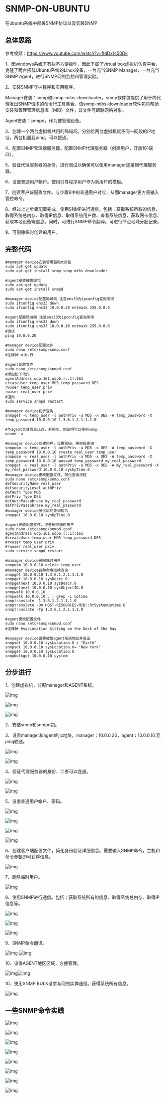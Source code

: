 # SNMP-ON-UBUNTU
在ubuntu系统中部署SNMP协议以及实践SNMP

## 总体思路

参考视频：https://www.youtube.com/watch?v=fIdDx1c50Dk

1、因windows系统下有些不方便操作，因此下载了virtual box虚拟机仿真平台，克隆了两台搭载Ubuntu系统的Linux设备，一台充当SNMP Manager，一台充当SNMP Agent，进行SNMP网络监控和管理实验。

2、安装SNMP守护程序和实用程序。

Manager安装：snmp和snmp-mibs-downloader。snmp软件包提供了用于向代理发出SNMP请求的命令行工具集合。该snmp-mibs-downloader软件包将帮助安装和管理管理信息库（MIB）文件，该文件可跟踪网络对象。

Agent安装：snmpd，作为被管理设备。

3、创建一个两台虚拟机共用的局域网，分别给两台虚拟机赋予同一网段的IP地址。两台机器互ping，可以接通。

4、配置SNMP管理器服务器，配置SNMP代理服务器（创建用户，开放161端口）。

5、验证代理服务器的身份，进行测试以确保可以使用manager连接到代理服务器。

6、设置普通用户帐户。使用引导程序用户作为新用户的模板。

7、创建客户端配置文件。与步骤6中的普通用户对应，从而manager更方便输入管控命令。

8、经过上述步骤配置完成，使用SNMP进行通信。包括：获取系统所有的信息、取得系统总内存、取得IP信息、取得系统用户数、查看系统信息、获取网卡信息、获取本地设备等信息。同时，可进行SNMP命令翻译。可进行节点地域分配记录。

9、可删除临时创建的用户。
## 完整代码

```shell
#manager device安装管理包和mib包
sudo apt-get update
sudo apt-get install snmp snmp-mibs-downloader
```

```shell
#agent安装被管理包
sudo apt-get update
sudo apt-get install snmpd
```

```shell
#manager device配置局域网 注意ens33为ipconfig查询所得
sudo ifconfig ens33 down
sudo ifconfig ens33 10.0.0.20 netmask 255.0.0.0
```

```shell
#agent配置局域网 注意ens33为ipconfig查询所得
sudo ifconfig ens33 down
sudo ifconfig ens33 10.0.0.10 netmask 255.0.0.0
#测试
ping 10.0.0.20
```

```shell
#manager device配置文件
sudo nano /etc/snmp/snmp.conf
#注释掉 mibs行
```

```shell
#agent配置文件
sudo nano /etc/snmp/snmpd.conf
#添加如下代码
agentAddress udp:161,udp6:[::1]:161
createUser temp_user MD5 temp_password DES
rwuser temp_user priv
rwuser real_user priv
#退出
sudo service snmpd restart
```

```shell
#manager device初步查询
snmpget -u temp_user -l authPriv -a MD5 -x DES -A temp_password -X temp_password 10.0.0.10 1.3.6.1.2.1.1.1.0
```

```shell
#与agent自身信息比对，若相同，则证明可以使用snmp
uname -a
```

```shell
#manager device创建用户，设置密码，用密码查询
snmpusm -u temp_user -l authPriv -a MD5 -x DES -A temp_password -X temp_password 10.0.0.10 create real_user temp_user
snmpusm -u real_user -l authPriv -a MD5 -x DES -A temp_password -X temp_password 10.0.0.10 passwd temp_password my_real_password
snmpget -u real_user -l authPriv -a MD5 -x DES -A my_real_password -X my_real_password 10.0.0.10 sysUpTime.0
#manager device更改配置文件，简化查询流程
sudo nano /etc/snmp/snmp.conf
defSecurityName real_user
defsecurityLevel authPriv
defAuth Type MD5
defPriv Type DES
defAuthPassphrase my_real_password 
defPrivPassphrase my_real_password
#manager device简化后的查询指令
snmpget 10.0.0.10 sysUpTime.0
```

```shell
#agent更改配置文件，准备删除临时用户
sudo nano /etc/snmp/snmpd.conf
agentAddress udp:161,udp6:[::1]:161
#createUser temp_user MD5 temp_password DES
#rwuser temp_user priv
#rwuser real_user priv
sudo service snmpd restart
```

```shell
#manager device删除临时用户
snmpusm 10.0.0.10 delete temp_user
#manager device各种命令继续查询
snmpget 10.0.0.10 1.3.6.1.2.1.1.1.0
snmpget 10.0.0.10 sysDescr.0
snmpgetnext 10.0.0.10 sysDescr.0
snmpgetnext 10.0.0.10 sysObjectID.0
snmpwalk 10.0.0.10
snmpwalk 10.0.0.10 . | grep -i uptime
snmptranslate  1.3.6.1.2.1.1.1.0
snmptranslate -On HOST-RESOURCES-MIB::hrSystemUptime.O
snmptranslate -Tp 1.3.6.1.2.1.1.1.0
```

```shell
#agent更改配置文件
sudo nano /etc/snmp/snmpd.conf
#注释掉 #sysLocation Sitting on the Dock of the Bay
```

```shell
#manager device设置被管agent系统地区并查出
snmpset 10.0.0.10 sysLocation.O s "Earth"
snmpset 10.0.0.10 sysLocation.O= "New York"
snmpget 10.0.0.10 sysLocation.O
snmpbulkget 10.0.0.10 system
```


## 分步进行

1、创建虚拟机，分配manager和AGENT系统。

![img](./01/clip_image001.png)

![img](./01/clip_image002.png)

![img](./01/clip_image004.jpg)

2、安装snmp和snmpd包。

3、设置manager和agent的ip地址，manager：10.0.0.20，agent：10.0.0.10.互ping联通。

![img](./01/clip_image006.jpg)

![img](./01/clip_image008.jpg)

4、验证代理服务器的身份，二者可以连通。

![img](./01/clip_image010.jpg)

![img](./01/clip_image012.jpg)

5、设置普通用户帐户、密码。

![img](./01/clip_image013.png)

![img](./01/clip_image015.jpg)

![img](./01/clip_image017.jpg)

![img](./01/clip_image019.jpg)

6、创建客户端配置文件，简化身份验证详细信息。需要输入SNMP命令，主机和命令参数即可获得信息。

![img](./01/clip_image020.png)

7、删除临时用户。

![img](./01/clip_image022.jpg)

8、使用SNMP进行通信。包括：获取系统所有的信息、取得系统总内存、取得IP信息等。

![img](./01/clip_image024.jpg)

![img](./01/clip_image026.jpg)

![img](./01/clip_image028.jpg)

9、SNMP命令翻译。

![img](./01/clip_image030.jpg)
![img](./01/clip_image032.jpg)

10、设置AGENT地区区域，方便管理。

![img](./01/clip_image034.jpg)![img](./01/clip_image036.jpg)

10、使用SNMP BULK请求与网络实体通信。获得系统所有信息。

![img](./01/clip_image038.jpg)
## 一些SNMP命令实践

![img](./SNMP网管协议实践.assets/clip_image001.png)

![img](./SNMP网管协议实践.assets/clip_image002.png)

![img](./SNMP网管协议实践.assets/clip_image004.jpg)

![img](./SNMP网管协议实践.assets/clip_image006.jpg)

![img](./SNMP网管协议实践.assets/clip_image008.jpg)

![img](SNMP%E7%BD%91%E7%AE%A1%E5%8D%8F%E8%AE%AE%E5%AE%9E%E8%B7%B5.assets/clip_image010.jpg)

![img](SNMP%E7%BD%91%E7%AE%A1%E5%8D%8F%E8%AE%AE%E5%AE%9E%E8%B7%B5.assets/clip_image012.jpg)

![img](SNMP%E7%BD%91%E7%AE%A1%E5%8D%8F%E8%AE%AE%E5%AE%9E%E8%B7%B5.assets/clip_image014.jpg)
